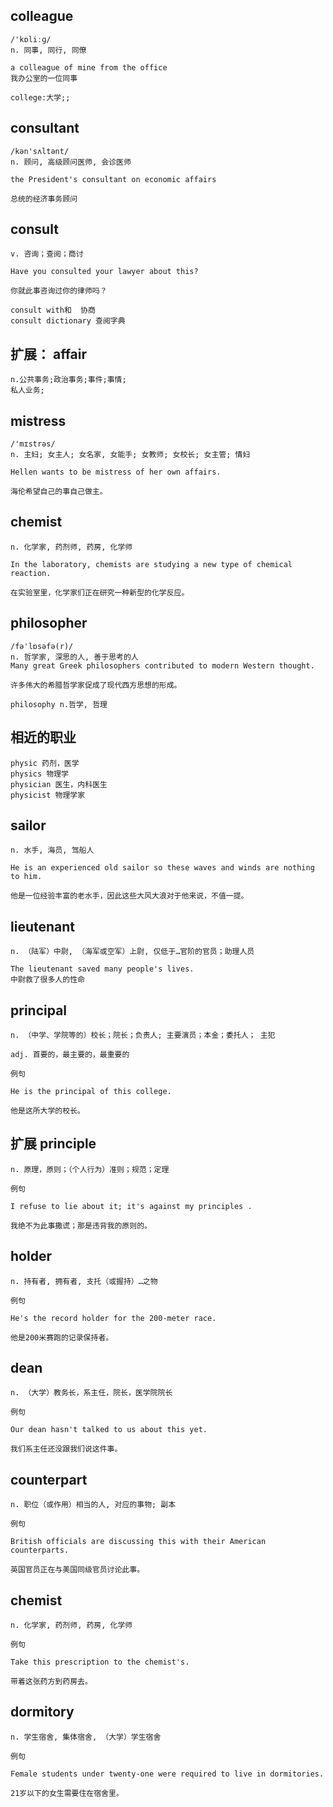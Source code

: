 ## colleague
```
/'kɒliːɡ/
n. 同事, 同行, 同僚

a colleague of mine from the office
我办公室的一位同事

college:大学;; 
```

## consultant
```
/kən'sʌltənt/
n. 顾问, 高级顾问医师, 会诊医师

the President's consultant on economic affairs

总统的经济事务顾问
```
## consult
```
v. 咨询；查阅；商讨

Have you consulted your lawyer about this?

你就此事咨询过你的律师吗？

consult with和  协商
consult dictionary 查阅字典
```

## 扩展： affair
```
n.公共事务;政治事务;事件;事情;
私人业务;
```

## mistress
```
/'mɪstrəs/
n. 主妇; 女主人; 女名家, 女能手; 女教师; 女校长; 女主管; 情妇

Hellen wants to be mistress of her own affairs.

海伦希望自己的事自己做主。
```

## chemist
```
n. 化学家, 药剂师, 药房, 化学师

In the laboratory, chemists are studying a new type of chemical reaction.

在实验室里，化学家们正在研究一种新型的化学反应。
```

## philosopher
```
/fə'lɒsəfə(r)/
n. 哲学家, 深思的人, 善于思考的人
Many great Greek philosophers contributed to modern Western thought.

许多伟大的希腊哲学家促成了现代西方思想的形成。

philosophy n.哲学, 哲理
```

## 相近的职业
```
physic 药剂，医学
physics 物理学
physician 医生，内科医生
physicist 物理学家
```
## sailor
```
n. 水手, 海员, 驾船人

He is an experienced old sailor so these waves and winds are nothing to him.

他是一位经验丰富的老水手，因此这些大风大浪对于他来说，不值一提。
```

## lieutenant
```
n. （陆军）中尉, （海军或空军）上尉, 仅低于…官阶的官员；助理人员

The lieutenant saved many people's lives.
中尉救了很多人的性命
```

## principal
```
n. （中学、学院等的）校长；院长；负责人; 主要演员；本金；委托人； 主犯

adj. 首要的，最主要的，最重要的

例句

He is the principal of this college.

他是这所大学的校长。
```
## 扩展 principle
```
n. 原理，原则；（个人行为）准则；规范；定理

例句

I refuse to lie about it; it's against my principles .

我绝不为此事撒谎；那是违背我的原则的。
```
## holder
```
n. 持有者, 拥有者, 支托（或握持）…之物

例句

He's the record holder for the 200-meter race.

他是200米赛跑的记录保持者。
```
## dean
```
n. （大学）教务长，系主任，院长，医学院院长

例句

Our dean hasn't talked to us about this yet.

我们系主任还没跟我们说这件事。

```
## counterpart
```
n. 职位（或作用）相当的人, 对应的事物; 副本

例句

British officials are discussing this with their American counterparts.

英国官员正在与美国同级官员讨论此事。
```
## chemist
```
n. 化学家, 药剂师, 药房, 化学师

例句

Take this prescription to the chemist's.

带着这张药方到药房去。
```
## dormitory
```
n. 学生宿舍, 集体宿舍, （大学）学生宿舍

例句

Female students under twenty-one were required to live in dormitories.

21岁以下的女生需要住在宿舍里。
```